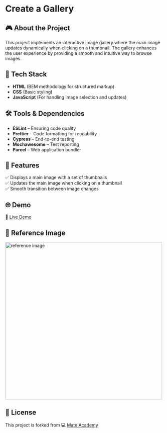 # Create a Gallery

## 🎮 About the Project
This project implements an interactive image gallery where the main image updates dynamically when clicking on a thumbnail. The gallery enhances the user experience by providing a smooth and intuitive way to browse images.

## 🚀 Tech Stack
- **HTML** (BEM methodology for structured markup)
- **CSS** (Basic styling)
- **JavaScript** (For handling image selection and updates)

## 🛠️ Tools & Dependencies
- **ESLint** – Ensuring code quality  
- **Prettier** – Code formatting for readability  
- **Cypress** – End-to-end testing  
- **Mochawesome** – Test reporting  
- **Parcel** – Web application bundler  

## 📌 Features
✅ Displays a main image with a set of thumbnails  
✅ Updates the main image when clicking on a thumbnail  
✅ Smooth transition between image changes  

## 🌐 Demo
🔗 [Live Demo](https://AndriiZakharenko.github.io/gallery/)

## 📸 Reference Image  
<img src="./src/images/example.gif" alt="reference image" width="500px" />

## 📜 License
This project is forked from 💻 [Mate Academy](https://github.com/mate-academy/js_gallery_DOM)
